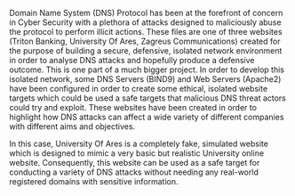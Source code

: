 Domain Name System (DNS) Protocol has been at the forefront of concern in Cyber Security with a plethora of attacks designed to maliciously abuse the protocol to perform illicit actions.
These files are one of three websites (Triton Banking, University Of Ares, Zagreus Communications) created for the purpose of building a secure, defensive, isolated network environment 
in order to analyse DNS attacks and hopefully produce a defensive outcome. This is one part of a much bigger project. In order to develop this isolated network, some DNS Servers (BIND9) 
and Web Servers (Apache2) have been configured in order to create some ethical, isolated website targets which could be used a safe targets that malicious DNS threat actors could try and exploit. 
These websites have been created in order to highlight how DNS attacks can affect a wide variety of different companies with different aims and objectives.

In this case, University Of Ares is a completely fake, simulated website which is designed to mimic a very basic but realistic University online website. 
Consequently, this website can be used as a safe target for conducting a variety of DNS attacks without needing any real-world registered domains with sensitive information.
